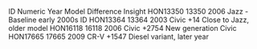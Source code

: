 ID	Numeric	Year	Model	Difference	Insight
HON13350	13350	2006	Jazz	-	Baseline early 2000s ID
HON13364	13364	2003	Civic	+14	Close to Jazz, older model
HON16118	16118	2006	Civic	+2754	New generation Civic
HON17665	17665	2009	CR-V	+1547	Diesel variant, later year
